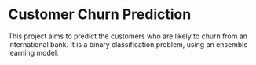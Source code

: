 # Customer Churn Prediction
This project aims to predict the customers who are likely to churn from an international bank.
It is a binary classification problem, using an ensemble learning model.

